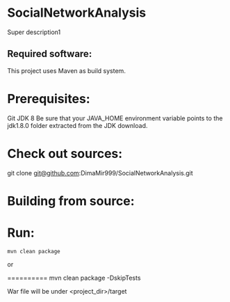 # SocialNetworkAnalysis
Super description1

## Required software:
This project uses Maven as build system.

# Prerequisites:
Git
JDK 8
Be sure that your JAVA_HOME environment variable points to the jdk1.8.0 folder extracted from the JDK download.

# Check out sources:
git clone git@github.com:DimaMir999/SocialNetworkAnalysis.git

# Building from source:
Run:
==========

    mvn clean package

or

==========
    mvn clean package -DskipTests

War file will be under <project_dir>/target